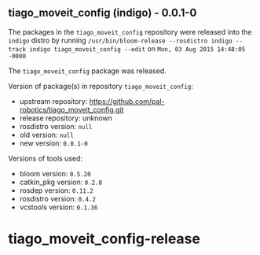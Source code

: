 ## tiago_moveit_config (indigo) - 0.0.1-0

The packages in the `tiago_moveit_config` repository were released into the `indigo` distro by running `/usr/bin/bloom-release --rosdistro indigo --track indigo tiago_moveit_config --edit` on `Mon, 03 Aug 2015 14:48:05 -0000`

The `tiago_moveit_config` package was released.

Version of package(s) in repository `tiago_moveit_config`:
- upstream repository: https://github.com/pal-robotics/tiago_moveit_config.git
- release repository: unknown
- rosdistro version: `null`
- old version: `null`
- new version: `0.0.1-0`

Versions of tools used:
- bloom version: `0.5.20`
- catkin_pkg version: `0.2.8`
- rosdep version: `0.11.2`
- rosdistro version: `0.4.2`
- vcstools version: `0.1.36`


# tiago_moveit_config-release
